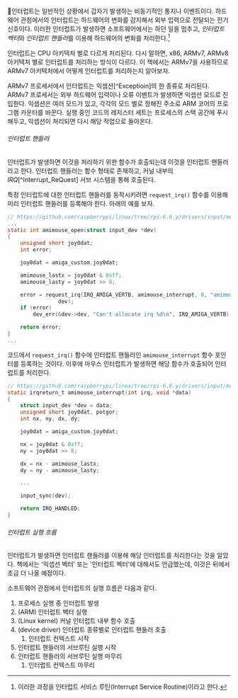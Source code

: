 인터럽트는 일반적인 상황에서 갑자기 발생하는 비동기적인 통지나 이벤트이다. 하드웨어 관점에서의 인터럽트는 하드웨어의 변화를 감지해서 외부 입력으로 전달되는 전기 신호이다. 이러한 인터럽트가 발생하면 소프트웨어에서는 하던 일을 멈추고, *인터럽트 벡터*와 *인터럽트 핸들러*를 이용해 하드웨어의 변화를 처리한다.[^1]

인터럽트는 CPU 아키텍처 별로 다르게 처리된다. 다시 말하면, x86, ARMv7, ARMv8 아키텍처 별로 인터럽트를 처리하는 방식이 다르다. 이 책에서는 ARMv7을 사용하므로 ARMv7 아키텍처에서 어떻게 인터럽트를 처리하는지 알아보자.

ARMv7 프로세서에서 인터럽트는 익셉션[^Exceptioin]의 한 종류로 처리된다. ARMv7 프로세서는 외부 하드웨어 입력이나 오류 이벤트가 발생하면 익셉션 모드로 진입한다. 익셉션은 여러 모드가 있고, 각각의 모드 별로 정해진 주소로 ARM 코어의 프로그램 카운터를 바꾼다. 실행 중인 코드의 레지스터 세트는 프로세스의 스택 공간에 푸시해두고, 익셉션이 처리되면 다시 해당 작업으로 돌아온다.

###### 인터럽트 핸들러
인터럽트가 발생하면 이것을 처리하기 위한 함수가 호출되는데 이것을 인터럽트 핸들러라고 한다. 인터럽트 핸들러는 함수 형태로 존재하고, 커널 내부의 *IRQ*[^Interrupt_ReQuest] 서브 시스템을 통해 호출된다.

특정 인터럽트에 대한 인터럽트 핸들러를 동작시키려면 `request_irq()` 함수를 이용해 미리 인터럽트 핸들러를 등록해야 한다. 아래의 예를 보자.
```C
// https://github.com/raspberrypi/linux/tree/rpi-6.6.y/drivers/input/mouse/amimouse.c
...
static int amimouse_open(struct input_dev *dev)
{
	unsigned short joy0dat;
	int error;

	joy0dat = amiga_custom.joy0dat;

	amimouse_lastx = joy0dat & 0xff;
	amimouse_lasty = joy0dat >> 8;

	error = request_irq(IRQ_AMIGA_VERTB, amimouse_interrupt, 0, "amimouse",
			    dev);
	if (error)
		dev_err(&dev->dev, "Can't allocate irq %d\n", IRQ_AMIGA_VERTB);

	return error;
}
...
```
코드에서 `request_irq()` 함수에 인터럽트 핸들러인 `amimouse_interrupt` 함수 포인터를 등록하는 것이다. 이후에 마우스 인터럽트가 발생하면 해당 함수가 호출되어 인터럽트를 처리한다.
```C
// https://github.com/raspberrypi/linux/tree/rpi-6.6.y/drivers/input/mouse/amimouse.c
static irqreturn_t amimouse_interrupt(int irq, void *data)
{
	struct input_dev *dev = data;
	unsigned short joy0dat, potgor;
	int nx, ny, dx, dy;

	joy0dat = amiga_custom.joy0dat;

	nx = joy0dat & 0xff;
	ny = joy0dat >> 8;

	dx = nx - amimouse_lastx;
	dy = ny - amimouse_lasty;

	...

	input_sync(dev);

	return IRQ_HANDLED;
}
```
###### 인터럽트 실행 흐름
인터럽트가 발생하면 인터럽트 핸들러를 이용해 해당 인터럽트를 처리한다는 것을 알았다. 책에서는 '익셉션 벡터' 또는 '인터럽트 벡터'에 대해서도 언급했는데, 이것은 뒤에서 조금 더 나올 예정이다.

소프트웨어 관점에서 인터럽트의 실행 흐름은 다음과 같다.
1. 프로세스 실행 중 인터럽트 발생
2. (ARM) 인터럽트 벡터 실행
3. (Linux kernel) 커널 인터럽트 내부 함수 호출
4. (device driver) 인터럽트 종류별로 인터럽트 핸들러 호출
	1. 인터럽트 컨텍스트 시작
5. 인터럽트 핸들러의 서브루틴 실행 시작
6. 인터럽트 핸들러의 서브루틴 실행 마무리
	1. 인터럽트 컨텍스트 마무리




[^1]: 이러한 과정을 인터럽트 서비스 루틴(Interrupt Service Routine)이라고 한다.